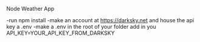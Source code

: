Node Weather App

-run npm install
-make an account at https://darksky.net and house the api key a .env
-make a .env in the root of your folder add in you API_KEY=YOUR_API_KEY_FROM_DARKSKY